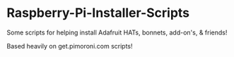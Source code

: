 # Raspberry-Pi-Installer-Scripts

Some scripts for helping install Adafruit HATs, bonnets, add-on's, & friends!

Based heavily on get.pimoroni.com scripts!